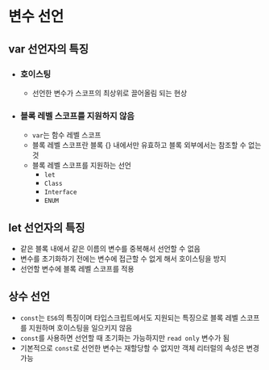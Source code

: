 # 변수 선언
## var 선언자의 특징
- ### 호이스팅
    - 선언한 변수가 스코프의 최상위로 끌어올림 되는 현상
- ### 블록 레벨 스코프를 지원하지 않음
    - `var`는 함수 레벨 스코프
    - 블록 레벨 스코프란 블록 {} 내에서만 유효하고 블록 외부에서는 참조할 수 없는 것
    - 블록 레벨 스코프를 지원하는 선언
        - `let`
        - `Class`
        - `Interface`
        - `ENUM`

## let 선언자의 특징
- 같은 블록 내에서 같은 이름의 변수를 중복해서 선언할 수 없음
- 변수를 초기화하기 전에는 변수에 접근할 수 없게 해서 호이스팅을 방지
- 선언할 변수에 블록 레벨 스코프를 적용

## 상수 선언
- `const`는 `ES6`의 특징이며 타입스크립트에서도 지원되는 특징으로 블록 레벨 스코프를 지원하며 호이스팅을 일으키지 않음
- `const`를 사용하면 선언할 때 초기화는 가능하지만 `read only` 변수가 됨
- 기본적으로 `const`로 선언한 변수는 재할당할 수 없지만 객체 리터럴의 속성은 변경 가능

